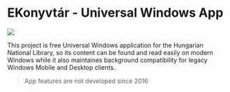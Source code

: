 # EKonyvtár - Universal Windows App

<a href="https://apps.microsoft.com/store/detail/9NBLGGH4THS0?launch=true&mode=full">
	<img src="https://get.microsoft.com/images/en-NZ%20dark.svg"/>
</a>

This project is free Universal Windows application for the
Hungarian National Library, so its content can be found and
read easily on modern Windows while it also maintaines background
compatibility for legacy Windows Mobile and Desktop clients.

> App features are not developed since 2016
